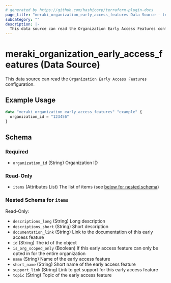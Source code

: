 ```yaml
---
# generated by https://github.com/hashicorp/terraform-plugin-docs
page_title: "meraki_organization_early_access_features Data Source - terraform-provider-meraki"
subcategory: ""
description: |-
  This data source can read the Organization Early Access Features configuration.
---
```


# meraki_organization_early_access_features (Data Source)

This data source can read the `Organization Early Access Features` configuration.

## Example Usage

```terraform
data "meraki_organization_early_access_features" "example" {
  organization_id = "123456"
}
```

<!-- schema generated by tfplugindocs -->
## Schema

### Required

- `organization_id` (String) Organization ID

### Read-Only

- `items` (Attributes List) The list of items (see [below for nested schema](#nestedatt--items))

<a id="nestedatt--items"></a>
### Nested Schema for `items`

Read-Only:

- `descriptions_long` (String) Long description
- `descriptions_short` (String) Short description
- `documentation_link` (String) Link to the documentation of this early access feature
- `id` (String) The id of the object
- `is_org_scoped_only` (Boolean) If this early access feature can only be opted in for the entire organization
- `name` (String) Name of the early access feature
- `short_name` (String) Short name of the early access feature
- `support_link` (String) Link to get support for this early access feature
- `topic` (String) Topic of the early access feature
